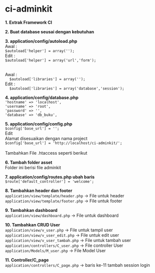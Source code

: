 # ci-adminkit

**1. Extrak Framework CI**

**2. Buat database seusai dengan kebutuhan**

**3. application/config/autoload.php**
  <br>Awal :
  <br>`$autoload['helper'] = array('');`
  <br>Edit :
  <br>`$autoload['helper'] = array('url','form');`

  <br>Awal :
  <br>`  $autoload['libraries'] = array('');`
  <br>Edit :
  <br>`  $autoload['libraries'] = array('database','session');`

  **4. application/config/database.php**
  <br>`'hostname' => 'localhost',`
  <br>`'username' => 'root',`
  <br>`'password' => '',`
  <br>`'database' => 'db_buku',`

  **5. application/config/config.php**
  <br>`$config['base_url'] = '';`
  <br>Edit
  <br>Alamat disesuaikan dengan nama project
  <br>`$config['base_url'] = 'http://localhost/ci-adminkit/';`
  <br>
  <br>Tambahkan File .htaccess seperti berikut

  **6. Tambah folder asset**
  <br>Folder ini berisi file adminkit

  **7. application/config/routes.php ubah baris**
  <br>`$route['default_controller'] = 'welcome';`

  **8. Tambahkan header dan footer**
  <br>`application/view/template/header.php` -> File untuk header
  <br>`application/view/template/footer.php` -> File untuk footer

  **9. Tambahkan dashboard**
  <br>`application/view/dashboard.php` -> File untuk dashboard

  **10. Tambahkan CRUD User**
  <br>`application/view/v_user.php` -> File untuk tampil user
  <br>`application/view/v_user_edit.php` -> File untuk edit user
  <br>`application/view/v_user_tambah.php` -> File untuk tambah user
  <br>`application/controllers/C_user.php` -> File controller User
  <br>`application/Models/M_user.php` -> File Model User

  **11. Controller/C_page**
  <br>`application/controllers/C_page.php` -> baris ke-11 tambah session login
